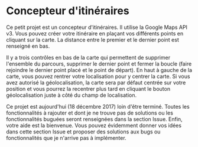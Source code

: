 # Concepteur d'itinéraires

Ce petit projet est un concepteur d'itinéraires. Il utilise la Google Maps API v3.
Vous pouvez créer votre itinéraire en plaçant vos différents points en cliquant sur la carte. La distance entre le premier et le dernier point est renseigné en bas.

Il y a trois contrôles en bas de la carte qui permettent de supprimer l'ensemble du parcours, supprimer le dernier point et fermer la boucle (faire rejoindre le dernier point placé et le point de départ).
En haut à gauche de la carte, vous pouvez rentrer votre localisation pour y centrer la carte. Si vous avez autorisé la géolocalisation, la carte sera par défaut centrée sur votre position et vous pourrez la recentrer plus tard en cliquant le bouton géolocalisation juste à côté du champ de localisation.

Ce projet est aujourd'hui (18 décembre 2017) loin d'être terminé. Toutes les fonctionnalités à rajouter et dont je ne trouve pas de solutions ou les fonctionnalités buguées seront renseignées dans la section Issue. Enfin, votre aide est la bienvenue. Vous pouvez évidemment donner vos idées dans cette section Issue et proposer des solutions aux bugs ou fonctionnalités que je n'arrive pas à implémenter.
